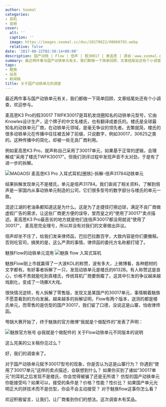 ```yaml
---
author: Soomal
categories:
- 耳机
- 音频
cover:
  alt: ''
  caption: ''
  image: https://images.soomal.cc/doc/20170822/00069793.webp
  relative: false
date: '2017-08-22T02:38:14+08:00'
description: 国产动铁 | Flow | 倍声 | 假30017 | 麦高思 | 源自：www.soomal.com | 版权：原创 |  平均/总评分：09.57/947
summary: 最近两件事与国产动铁单元有关，我们都做一下简单回顾，文章结尾处还有个小调查，欢迎参与。
tags:
- 魅族
- 站务
- 新闻稿
title: 关于国产动铁单元的调查
---
```


最近两件事与国产动铁单元有关，我们都做一下简单回顾，文章结尾处还有个小调查，欢迎参与。

麦高思K3 Pro的假30017
TWFK30017是耳机发烧圈知名的动铁单元型号，它由Knowles设计生产，这个牌子的中文名楼氏，也有翻译成娄氏的。楼氏是全球最知名的动铁单元厂商，在动铁单元领域，是毫无争议的领先者。去繁就简，楼氏的很多动铁单元在传播中往往被去掉了前缀，只说数字，例如30017，30625之类的。这种传播中的简化，却被一些无良厂商利用。

例如麦高思K3 Pro，就声称自己采用了30017单元，如果基于正常的逻辑，会理解成“采用了楼氏TWFK30017”。但我们测评过程中发现声音不太对劲，于是有了进一步的拆解。

![MAGAOSI 麦高思K3 Pro 入耳式耳机[圈铁]-拆解-倍声31784动铁单元](https://images.soomal.cc/doc/20170717/00069067.webp)




结果拆解发现单元不是楼氏，单元是倍声31784。我们查阅了相关资料，了解到倍声是一家国内从事动铁单元制造的公司，它们很多型号的数字部分与楼氏的单元一致。

混迹江湖的老油条都知道这是为什么。这是为了走捷径打擦边球，满足不良厂商做虚假广告的需求，让这些厂商更方便的误导，堂而皇之的“使用了30017”卖点描述。麦高思K3 Pro最恶劣的地方就是他们连倍声30017都没用就说“使用了30017”， 麦高思完全理亏，所以并没有对我们的文章做出异议。

倍声却坐不住了，给我们发来律师函，巴拉巴拉数百字，大致内容是你们要撤稿，否则吃官司，搞笑的是，这么严肃的事情，律师函的委托方名称都打错了。

魅族Flow的动铁单元混用
![魅族 flow 入耳式耳机](https://images.soomal.cc/doc/20170822/00069792.webp)




魅族Flow刚上市就赢得了一大波KOL的称赞，波有多大，上微博看，各种题材的文字都有。有好事者拆解了一只，发现动铁单元是楼氏的6132B。有人称赞这是良心，价格不贵就能吃到真楼氏，传统耳机厂商要倒霉了。这其中引发的争议越来越戏剧化，变成了一场撕X大戏。

很快情况逆转，有人拆解了零售版，发现又是某国产的30017单元，事情朝着魅族不愿意看到的方向发展。越来越多的拆解证明，Flow有两个版本，送测的都是楼氏单元，而零售的是仿型的国产30017，我们留了口德，没说这是山寨，怕收律师函。

甩锅大赛开始了，终于魅族的官方微博“我就是个做配件的”发表了声明：

![魅族官方账号  @我就是个做配件的 关于Flow动铁单元不同版本的说明](https://images.soomal.cc/doc/20170822/00069791.webp)




这么完美的公关稿你见过么？

好，我们的调查来了。


对于国产动铁单元赋予30017型号的现象，你是否认为这是山寨行为？
你遇到“使用了30017单元”这样的卖点描述，会联想到什么？
如果你买到了诸如“30017单元”的耳机之后发现不是楼氏，你会觉得被骗了还是无所谓？
仿型的国产动铁单元你能接受吗？如果可以，接受的条件是？价格？性能？性价比？
如果国产单元光明正大的拼技术而不是仿型，你会不会主动接受？
对于魅族flow这事你怎么看？

欢迎积极留言，让我们，让厂商看到你们的想法。这次调查木有奖品。